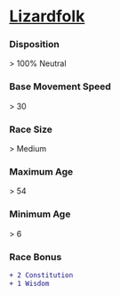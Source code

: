 <script>const page = "raceTypes"</script>
# **[Lizardfolk](https://www.dndbeyond.com/races/lizardfolk)**
### **Disposition**
\> 100% Neutral
### **Base Movement Speed**
\> 30
### **Race Size**
\> Medium
### **Maximum Age**
\> 54
### **Minimum Age**
\> 6
### **Race Bonus**
```diff
+ 2 Constitution
+ 1 Wisdom
```
